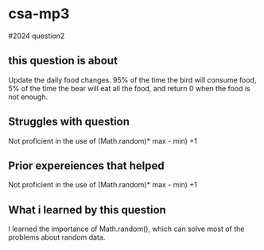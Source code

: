 # csa-mp3

#2024 question2

## this question is about
Update the daily food changes. 95% of the time the bird will consume food, 5% of the time the bear will eat all the food, and return 0 when the food is not enough.

## Struggles with question
Not proficient in the use of (Math.random)* max - min) +1

## Prior expereiences that helped
Not proficient in the use of (Math.random)* max - min) +1

## What i learned by this question
I learned the importance of Math.random(), which can solve most of the problems about random data.


